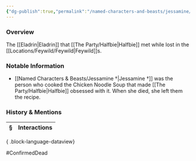 ```yaml
---
{"dg-publish":true,"permalink":"/named-characters-and-beasts/jessamine/","tags":["NPC"],"updated":"2025-05-30T12:45:18.483+01:00"}
---
```



### Overview
The [[Eladrin\|Eladrin]] that [[The Party/Halfbie\|Halfbie]] met while lost in the [[Locations/Feywild/Feywild\|Feywild]]s. 

### Notable Information 
- [[Named Characters & Beasts/Jessamine †\|Jessamine †]] was the person who cooked the Chicken Noodle Soup that made [[The Party/Halfbie\|Halfbie]] obsessed with it. When she died, she left them the recipe. 

### History & Mentions
| § | Interactions |
| - | ------------ |

{ .block-language-dataview}

#ConfirmedDead